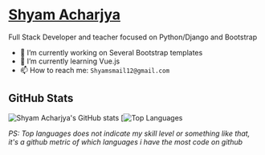 # <a href = https://shyam999.github.io/> Shyam Acharjya</a> 
Full Stack Developer and teacher focused on Python/Django and Bootstrap

- 🔭 I’m currently working on Several Bootstrap templates
- 🌱 I’m currently learning Vue.js
- 📫 How to reach me: `Shyamsmail12@gmail.com`


## GitHub Stats

![Shyam Acharjya's GitHub stats](https://github-readme-stats.vercel.app/api?username=shyam999&show_icons=&private_count=true)
[![Top Languages](https://github-readme-stats.vercel.app/api/top-langs/?username=shyam999&layout=compact)

*PS: Top languages does not indicate my skill level or something like that, it's a github metric of which languages i have the most code on github*